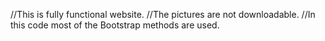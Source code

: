 //This is fully functional website. 
//The pictures are not downloadable.
//In this code most of the Bootstrap methods are used.
